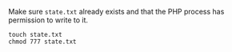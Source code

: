 Make sure `state.txt` already exists and that the PHP process has permission to write to it.

```
touch state.txt
chmod 777 state.txt
```
